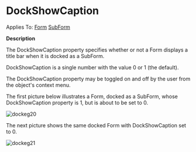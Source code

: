 




<h1 class="heading"><span class="name">DockShowCaption</span></h1>

Applies To: [Form](./form.md) [SubForm](./subform.md)


**Description**


The DockShowCaption property specifies whether or not a Form displays a title bar when it is docked as a SubForm.



DockShowCaption is a single number with the value 0 or 1 (the default).


The DockShowCaption property may be toggled on and off by the user from the object's context menu.



The first picture below illustrates a Form, docked as a SubForm, whose DockShowCaption property is 1, but is about to be set to 0.


![dockeg20](../img/dockeg20.gif)




The next picture shows the same docked Form with DockShowCaption set to 0.


![dockeg21](../img/dockeg21.gif)



